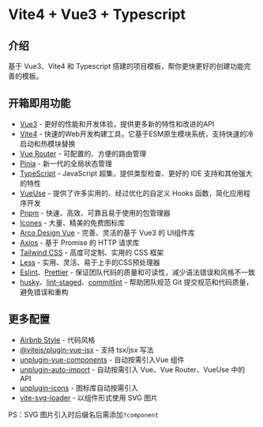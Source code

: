 # Vite4 + Vue3 + Typescript

## 介绍
基于 Vue3、Vite4 和 Typescript 搭建的项目模板，帮你更快更好的创建功能完善的模板。
## 开箱即用功能

- [Vue3](https://cn.vuejs.org/) - 更好的性能和开发体验，提供更多新的特性和改进的API
- [Vite4](https://cn.vitejs.dev/) - 快速的Web开发构建工具，它基于ESM原生模块系统，支持快速的冷启动和热模块替换
- [Vue Router](https://router.vuejs.org/zh/) - 可配置的、方便的路由管理
- [Pinia](https://pinia.web3doc.top/) - 新一代的全局状态管理
- [TypeScript](https://www.typescriptlang.org/) - JavaScript 超集，提供类型检查、更好的 IDE 支持和其他强大的特性
- [VueUse](https://vueuse.org/) - 提供了许多实用的、经过优化的自定义 Hooks 函数，简化应用程序开发
- [Pnpm](https://www.pnpm.cn/) - 快速、高效、可靠且易于使用的包管理器
- [Icones](https://icones.js.org/) - 大量、精美的免费图标库
- [Arco Design Vue](https://arco.design/vue/docs/start) - 完善、灵活的基于 Vue3 的 UI组件库
- [Axios](https://www.axios-http.cn/) - 基于 Promise 的 HTTP 请求库
- [Tailwind CSS](https://tailwindcss.com/) - 高度可定制、实用的 CSS 框架
- [Less](https://less.devjs.cn/) - 实用、灵活、易于上手的CSS预处理器
- [Eslint](http://eslint.cn/)、[Prettier](https://www.prettier.cn/) - 保证团队代码的质量和可读性，减少语法错误和风格不一致
- [husky](https://www.npmjs.com/package/husky)、[lint-staged](https://www.npmjs.com/package/lint-staged)、[commitlint](https://commitlint.js.org/) - 帮助团队规范 Git 提交规范和代码质量，避免错误和重构
## 更多配置

- [Airbnb Style](https://github.com/airbnb/javascript) - 代码风格
- [@vitejs/plugin-vue-jsx](https://github.com/vitejs/vite-plugin-vue) - 支持 tsx/jsx 写法
- [unplugin-vue-components](https://github.com/antfu/unplugin-vue-components) - 自动按需引入Vue 组件
- [unplugin-auto-import](https://github.com/antfu/unplugin-auto-import) - 自动按需引入 Vue、Vue Router、VueUse 中的 API
- [unplugin-icons](https://github.com/antfu/unplugin-icons) - 图标库自动按需引入
- [vite-svg-loader](https://github.com/jpkleemans/vite-svg-loader) - 以组件形式使用 SVG 图片

PS：SVG 图片引入时后缀名后需添加`?component`
